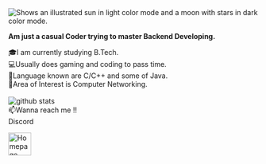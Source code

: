 <picture>
  <source media="(prefers-color-scheme: dark)" srcset="https://github.com/hyprex-deva/Portfolio/blob/main/Screenshot%202022-08-30%20202715.jpg?raw=true">
  <source media="(prefers-color-scheme: light)" srcset="https://github.com/hyprex-deva/Portfolio/blob/main/Screenshot%202022-08-30%20202715.jpg?raw=true">
  <img alt="Shows an illustrated sun in light color mode and a moon with stars in dark color mode." src="https://user-images.githubusercontent.com/25423296/163456779-a8556205-d0a5-45e2-ac17-42d089e3c3f8.png">
</picture>


**Am just a casual Coder trying to master Backend Developing.**

🎓I am currently studying B.Tech. <br>
💻Usually does gaming and coding to pass time. <br>
🌱Language known are C/C++ and some of Java. <br>
🔭Area of Interest is Computer Networking. <br>
<br>
![github stats](https://github-readme-stats.vercel.app/api?username=hyprex-deva&show_icons=true&theme=radical)
<br>
📫Wanna reach me !! <br>
Discord
<p>
  <a href="https://discordapp.com/users/692253352892825658/" title="badge authenticity">
    <img src="https://github.com/hyprex-deva/Portfolio/blob/main/pinpng.com-discord-png-577085.png?raw=true" alt="Homepage" width="46" height="46"/>
  </a>
</p>

